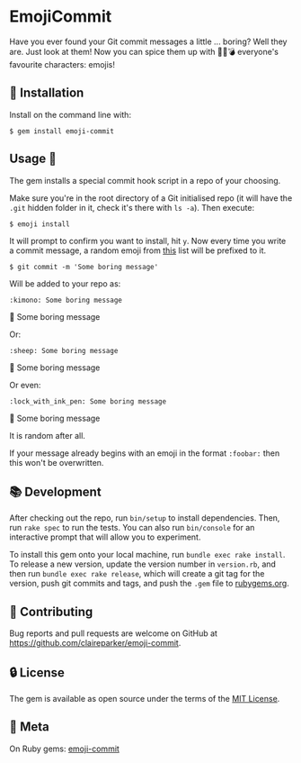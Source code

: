 # EmojiCommit

Have you ever found your Git commit messages a little ... boring? Well they are. Just look at them! Now you can spice them up with :curry::banana::bomb: everyone's favourite characters: emojis!

## :wrench: Installation

Install on the command line with:

    $ gem install emoji-commit

## Usage :floppy_disk:

The gem installs a special commit hook script in a repo of your choosing.

Make sure you're in the root directory of a Git initialised repo (it will have the `.git` hidden folder in it, check it's there with `ls -a`). Then execute:

    $ emoji install

It will prompt to confirm you want to install, hit `y`. Now every time you write a commit message, a random emoji from [this](http://www.emoji-cheat-sheet.com/) list will be prefixed to it.

    $ git commit -m 'Some boring message'

Will be added to your repo as:

    :kimono: Some boring message

:kimono: Some boring message

Or:

    :sheep: Some boring message

:sheep: Some boring message

Or even:

    :lock_with_ink_pen: Some boring message

:lock_with_ink_pen: Some boring message

It is random after all.

If your message already begins with an emoji in the format `:foobar:` then this won't be overwritten. 

## :books: Development

After checking out the repo, run `bin/setup` to install dependencies. Then, run `rake spec` to run the tests. You can also run `bin/console` for an interactive prompt that will allow you to experiment.

To install this gem onto your local machine, run `bundle exec rake install`. To release a new version, update the version number in `version.rb`, and then run `bundle exec rake release`, which will create a git tag for the version, push git commits and tags, and push the `.gem` file to [rubygems.org](https://rubygems.org).

## :bug: Contributing

Bug reports and pull requests are welcome on GitHub at https://github.com/claireparker/emoji-commit.

## :lock: License

The gem is available as open source under the terms of the [MIT License](http://opensource.org/licenses/MIT).

## :crystal_ball: Meta

On Ruby gems: [emoji-commit](https://rubygems.org/gems/emoji-commit)

